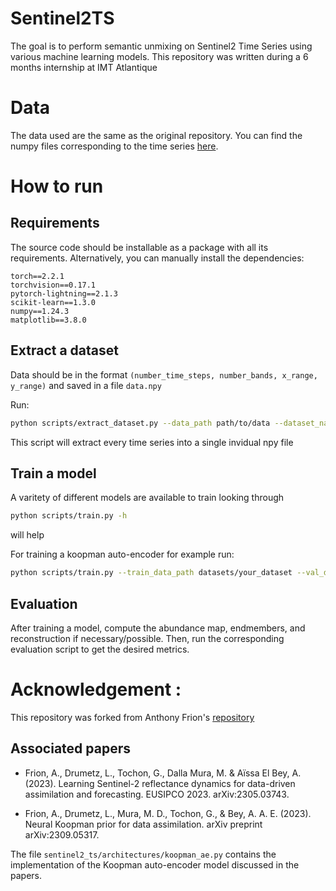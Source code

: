 # Sentinel2TS
The goal is to perform semantic unmixing on Sentinel2 Time Series using various machine learning models.
This repository was written during a 6 months internship at IMT Atlantique

# Data
The data used are the same as the original repository.
You can find the numpy files corresponding to the time series [here](https://drive.google.com/drive/folders/1doHnjryCMptkzxYFfw-ILwAD0tOK3LGH?usp=sharing).


# How to run

## Requirements
The source code should be installable as a package with all its requirements. Alternatively, you can manually install the dependencies:

    torch==2.2.1
    torchvision==0.17.1
    pytorch-lightning==2.1.3
    scikit-learn==1.3.0
    numpy==1.24.3
    matplotlib==3.8.0

## Extract a dataset
Data should be in the format `(number_time_steps, number_bands, x_range, y_range)` and saved in a file `data.npy`

Run:
```bash
python scripts/extract_dataset.py --data_path path/to/data --dataset_name name_of_dataset
```
This script will extract every time series into a single invidual npy file

## Train a model
A varitety of different models are available to train looking through 
```bash
python scripts/train.py -h
```
will help

For training a koopman auto-encoder for example run:
```bash
python scripts/train.py --train_data_path datasets/your_dataset --val_data_path datasets/your_dataset --experiment_name koopman_example --mode koopman_ae --batch_size 512 --max_epochs 100
```

## Evaluation
After training a model, compute the abundance map, endmembers, and reconstruction if necessary/possible. Then, run the corresponding evaluation script to get the desired metrics.


# Acknowledgement :

This repository was forked from Anthony Frion's [repository](https://github.com/anthony-frion/Sentinel2TS)

## Associated papers

- Frion, A., Drumetz, L., Tochon, G., Dalla Mura, M. & Aïssa El Bey, A. (2023). Learning Sentinel-2 reflectance dynamics for data-driven assimilation and forecasting. EUSIPCO 2023. arXiv:2305.03743.

- Frion, A., Drumetz, L., Mura, M. D., Tochon, G., & Bey, A. A. E. (2023). Neural Koopman prior for data assimilation. arXiv preprint arXiv:2309.05317.

The file `sentinel2_ts/architectures/koopman_ae.py` contains the implementation of the Koopman auto-encoder model discussed in the papers.

